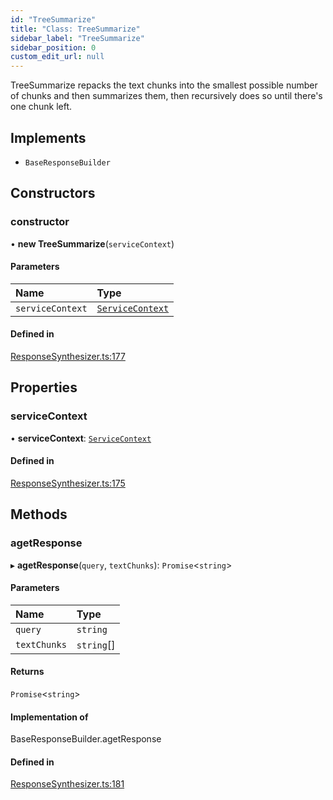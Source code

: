 ```yaml
---
id: "TreeSummarize"
title: "Class: TreeSummarize"
sidebar_label: "TreeSummarize"
sidebar_position: 0
custom_edit_url: null
---
```


TreeSummarize repacks the text chunks into the smallest possible number of chunks and then summarizes them, then recursively does so until there's one chunk left.

## Implements

- `BaseResponseBuilder`

## Constructors

### constructor

• **new TreeSummarize**(`serviceContext`)

#### Parameters

| Name | Type |
| :------ | :------ |
| `serviceContext` | [`ServiceContext`](../interfaces/ServiceContext.md) |

#### Defined in

[ResponseSynthesizer.ts:177](https://github.com/run-llama/LlamaIndexTS/blob/e108757/packages/core/src/ResponseSynthesizer.ts#L177)

## Properties

### serviceContext

• **serviceContext**: [`ServiceContext`](../interfaces/ServiceContext.md)

#### Defined in

[ResponseSynthesizer.ts:175](https://github.com/run-llama/LlamaIndexTS/blob/e108757/packages/core/src/ResponseSynthesizer.ts#L175)

## Methods

### agetResponse

▸ **agetResponse**(`query`, `textChunks`): `Promise`<`string`\>

#### Parameters

| Name | Type |
| :------ | :------ |
| `query` | `string` |
| `textChunks` | `string`[] |

#### Returns

`Promise`<`string`\>

#### Implementation of

BaseResponseBuilder.agetResponse

#### Defined in

[ResponseSynthesizer.ts:181](https://github.com/run-llama/LlamaIndexTS/blob/e108757/packages/core/src/ResponseSynthesizer.ts#L181)
